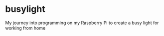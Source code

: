 # busylight
My journey into programming on my Raspberry Pi to create a busy light for working from home
